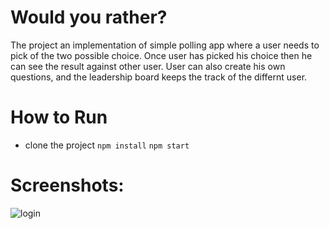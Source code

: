 # Would you rather?
The project an implementation of simple polling app where a user needs to pick of the two possible choice. Once user has picked his choice then he can see the result against other user. User can also create his own questions, and the leadership board keeps the track of the differnt user. 

# How to Run
- clone the project
```npm install```
```npm start```

# Screenshots:
![login]('1.png') 
